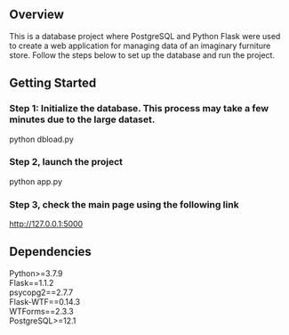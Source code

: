 ## Overview

This is a database project where PostgreSQL and Python Flask were used to create a web application for managing data of an imaginary furniture store. Follow the steps below to set up the database and run the project.

## Getting Started

### Step 1: Initialize the database. This process may take a few minutes due to the large dataset.
python dbload.py

### Step 2, launch the project
python app.py

### Step 3, check the main page using the following link
http://127.0.0.1:5000

## Dependencies
Python>=3.7.9\
Flask==1.1.2\
psycopg2==2.7.7\
Flask-WTF==0.14.3\
WTForms==2.3.3\
PostgreSQL>=12.1

